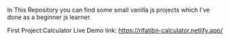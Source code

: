 In This Repository you can find some small vanilla js projects which I've done as a beginner js learner.


First Project:Calculator
Live Demo link: https://rifatibn-calculator.netlify.app/
